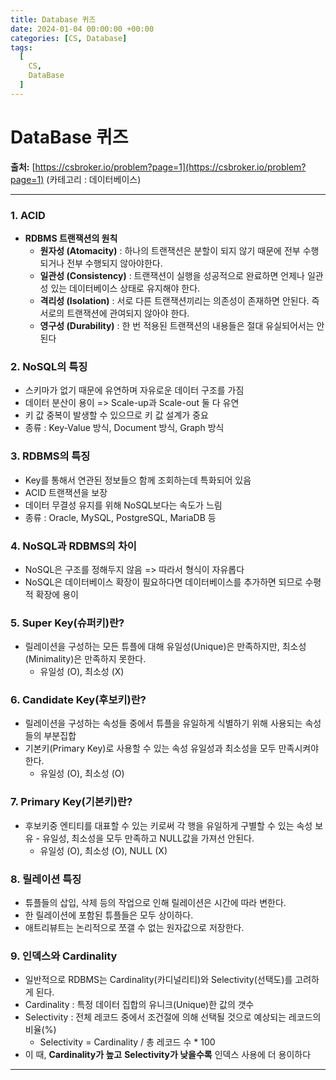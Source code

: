 ```yaml
---
title: Database 퀴즈
date: 2024-01-04 00:00:00 +00:00
categories: [CS, Database]
tags:
  [
    CS,
    DataBase
  ]
---
```


# DataBase 퀴즈

**출처:** [https://csbroker.io/problem?page=1](https://csbroker.io/problem?page=1) (카테고리 : 데이터베이스)

---
### 1. ACID  
- **RDBMS 트랜잭션의 원칙**  
  - **원자성 (Atomacity)** : 하나의 트랜잭션은 분할이 되지 않기 때문에 전부 수행되거나 전부 수행되지 않아야한다.
  - **일관성 (Consistency)** : 트랜잭션이 실행을 성공적으로 완료하면 언제나 일관성 있는 데이터베이스 상태로 유지해야 한다.
  - **격리성 (Isolation)** : 서로 다른 트랜잭션끼리는 의존성이 존재하면 안된다. 즉 서로의 트랜잭션에 관여되지 않아야 한다.
  - **영구성 (Durability)** : 한 번 적용된 트랜잭션의 내용들은 절대 유실되어서는 안된다

### 2. NoSQL의 특징
- 스키마가 없기 때문에 유연하며 자유로운 데이터 구조를 가짐
- 데이터 분산이 용이 => Scale-up과 Scale-out 둘 다 유연
- 키 값 중복이 발생할 수 있으므로 키 값 설계가 중요
- 종류 : Key-Value 방식, Document 방식, Graph 방식

### 3. RDBMS의 특징
- Key를 통해서 연관된 정보들으 함께 조회하는데 특화되어 있음
- ACID 트랜잭션을 보장
- 데이터 무결성 유지를 위해 NoSQL보다는 속도가 느림
- 종류 : Oracle, MySQL, PostgreSQL, MariaDB 등

### 4. NoSQL과 RDBMS의 차이
- NoSQL은 구조를 정해두지 않음 => 따라서 형식이 자유롭다
- NoSQL은 데이터베이스 확장이 필요하다면 데이터베이스를 추가하면 되므로 수평적 확장에 용이

### 5. Super Key(슈퍼키)란?
- 릴레이션을 구성하는 모든 튜플에 대해 유일성(Unique)은 만족하지만, 최소성(Minimality)은 만족하지 못한다.
  - 유일성 (O), 최소성 (X)

### 6. Candidate Key(후보키)란?
- 릴레이션을 구성하는 속성들 중에서 튜플을 유일하게 식별하기 위해 사용되는 속성들의 부분집합
- 기본키(Primary Key)로 사용할 수 있는 속성
유일성과 최소성을 모두 만족시켜야 한다.
  - 유일성 (O), 최소성 (O)

### 7. Primary Key(기본키)란?
- 후보키중 엔티티를 대표할 수 있는 키로써 각 행을 유일하게 구별할 수 있는 속성 보유 - 유일성, 최소성을 모두 만족하고 NULL값을 가져선 안된다.
  - 유일성 (O), 최소성 (O), NULL (X)

### 8. 릴레이션 특징
- 튜플들의 삽입, 삭제 등의 작업으로 인해 릴레이션은 시간에 따라 변한다.
- 한 릴레이션에 포함된 튜플들은 모두 상이하다.
- 애트리뷰트는 논리적으로 쪼갤 수 없는 원자값으로 저장한다.


### 9. 인덱스와 Cardinality
- 일반적으로 RDBMS는 Cardinality(카디널리티)와 Selectivity(선택도)를 고려하게 된다.
- Cardinality : 특정 데이터 집합의 유니크(Unique)한 값의 갯수
- Selectivity : 전체 레코드 중에서 조건절에 의해 선택될 것으로 예상되는 레코드의 비율(%) 
  - Selectivity = Cardinality / 총 레코드 수 * 100
- 이 때, **Cardinality가 높고** **Selectivity가 낮을수록** 인덱스 사용에 더 용이하다

---
